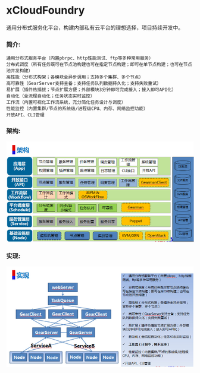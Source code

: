 xCloudFoundry 
==============

通用分布式服务化平台，构建内部私有云平台的理想选择，项目持续开发中。


### 简介:
    通用分布式服务平台（内置pbrpc、http性能测试、ftp等多种常用服务）
    分布式调度（所有任务既可在节点池构建也可在指定节点构建；即可在单节点构建；也可在节点池并发构建）
    高性能（分布式构架；各模块全异步调用；支持多个集群、多个节点）
    高可靠性（GearServer支持主备；支持任务队列数据持久化；支持失败重试）
    易扩展（插件热插拔；节点扩展方便；外部模块3分钟即可完成接入；接入即可API化）
    自动化（全流程自动化；任务状态实时监控）
    工作流（内置可视化工作流系统，充分简化任务设计与调度）
    性能监控（内置集群/节点的系统级/进程级CPU、内存、网络监控功能）
    开放API、CLI管理


### 架构:
![image](screenshot/002.jpg)     
    
### 实现:
![image](screenshot/003.jpg)     


